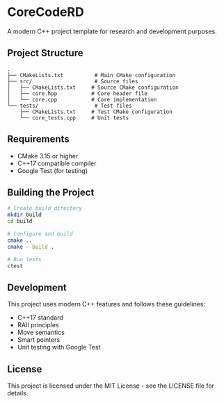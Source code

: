 # CoreCodeRD

A modern C++ project template for research and development purposes.

## Project Structure

```
.
├── CMakeLists.txt          # Main CMake configuration
├── src/                    # Source files
│   ├── CMakeLists.txt     # Source CMake configuration
│   ├── core.hpp           # Core header file
│   └── core.cpp           # Core implementation
└── tests/                  # Test files
    ├── CMakeLists.txt     # Test CMake configuration
    └── core_tests.cpp     # Unit tests
```

## Requirements

- CMake 3.15 or higher
- C++17 compatible compiler
- Google Test (for testing)

## Building the Project

```bash
# Create build directory
mkdir build
cd build

# Configure and build
cmake ..
cmake --build .

# Run tests
ctest
```

## Development

This project uses modern C++ features and follows these guidelines:
- C++17 standard
- RAII principles
- Move semantics
- Smart pointers
- Unit testing with Google Test

## License

This project is licensed under the MIT License - see the LICENSE file for details. 